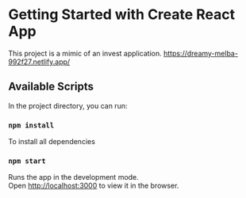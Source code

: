 # Getting Started with Create React App

This project is a mimic of an invest application.
https://dreamy-melba-992f27.netlify.app/

## Available Scripts

In the project directory, you can run:

### `npm install`

To install all dependencies

### `npm start`

Runs the app in the development mode.\
Open [http://localhost:3000](http://localhost:3000) to view it in the browser.
